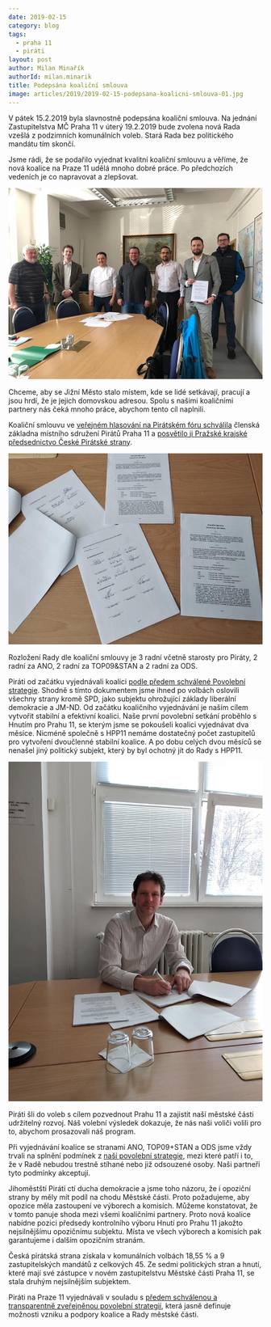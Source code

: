 ```yaml
---
date: 2019-02-15
category: blog
tags:
  - praha 11
  - piráti
layout: post
author: Milan Minařík
authorId: milan.minarik
title: Podepsána koaliční smlouva
image: articles/2019/2019-02-15-podepsana-koalicni-smlouva-01.jpg
---
```


V pátek 15.2.2019 byla slavnostně podepsána koaliční smlouva. Na jednání Zastupitelstva MČ Praha 11 v úterý 19.2.2019 bude zvolena nová Rada vzešlá z podzimních komunálních voleb. Stará Rada bez politického mandátu tím skončí.
 
Jsme rádi, že se podařilo vyjednat kvalitní koaliční smlouvu a věříme, že nová koalice na Praze 11 udělá mnoho dobré práce. Po předchozích vedeních je co napravovat a zlepšovat.

![Podepsána koaliční smlouva](/assets/img/articles/2019/2019-02-15-podepsana-koalicni-smlouva-02.jpg)

Chceme, aby se Jižní Město stalo místem, kde se lidé setkávají, pracují a jsou hrdí, že je jejich domovskou adresou. Spolu s našimi koaličními partnery nás čeká mnoho práce, abychom tento cíl naplnili.
 
Koaliční smlouvu ve [veřejném hlasování na Pirátském fóru schválila](https://forum.pirati.cz/viewtopic.php?f=949&t=46059&fbclid=IwAR0T0BDu7JqIgvV-gXNgwTPEbS4X7xBc_tq7MH75PgI7AOKpNCaU5NTH9s8) členská základna místního sdružení Pirátů Praha 11 a [posvětilo ji Pražské krajské předsednictvo České Pirátské strany](https://forum.pirati.cz/viewtopic.php?f=949&t=45984&start=10).

![Podepsána koaliční smlouva](/assets/img/articles/2019/2019-02-15-podepsana-koalicni-smlouva-03.jpg)
 
Rozložení Rady dle koaliční smlouvy je 3 radní včetně starosty pro Piráty, 2 radní za ANO, 2 radní za TOP09&STAN a 2 radní za ODS.
 
Piráti od začátku vyjednávali koalici [podle předem schválené Povolební strategie](/komunalni-volby-2018/povolebni-strategie/). Shodně s tímto dokumentem jsme ihned po volbách oslovili všechny strany kromě SPD, jako subjektu ohrožující základy liberální demokracie a JM-ND. Od začátku koaličního vyjednávání je naším cílem vytvořit stabilní a efektivní koalici. Naše první povolební setkání proběhlo s Hnutím pro Prahu 11, se kterým jsme se pokoušeli koalici vyjednávat dva měsíce. Nicméně společně s HPP11 nemáme dostatečný počet zastupitelů pro vytvoření dvoučlenné stabilní koalice. A po dobu celých dvou měsíců se nenašel jiný politický subjekt, který by byl ochotný jít do Rady s HPP11.

![Podepsána koaliční smlouva](/assets/img/articles/2019/2019-02-15-podepsana-koalicni-smlouva-04.jpg)
 
Piráti šli do voleb s cílem pozvednout Prahu 11 a zajistit naší městské části udržitelný rozvoj. Náš volební výsledek dokazuje, že nás naši voliči volili pro to, abychom prosazovali náš program. 
 
Při vyjednávání koalice se stranami ANO, TOP09+STAN a ODS jsme vždy trvali na splnění podmínek z [naší povolební strategie](/komunalni-volby-2018/povolebni-strategie/), mezi které patří i to, že v Radě nebudou trestně stíhané nebo již odsouzené osoby. Naši partneři tyto podmínky akceptují.
 
Jihoměstští Piráti ctí ducha demokracie a jsme toho názoru, že i opoziční strany by měly mít podíl na chodu Městské části. Proto požadujeme, aby opozice měla zastoupení ve výborech a komisích. Můžeme konstatovat, že v tomto panuje shoda mezi všemi koaličními partnery. Proto nová koalice nabídne pozici předsedy kontrolního výboru Hnutí pro Prahu 11 jakožto nejsilnějšímu opozičnímu subjektu. Místa ve všech výborech a komisích pak garantujeme i dalším opozičním stranám. 
 
Česká pirátská strana získala v komunálních volbách 18,55 % a 9 zastupitelských mandátů z celkových 45. Ze sedmi politických stran a hnutí, které mají své zástupce v novém zastupitelstvu Městské části Praha 11, se stala druhým nejsilnějším subjektem.
 
Piráti na Praze 11 vyjednávali v souladu s [předem schválenou a transparentně zveřejněnou povolební strategií](/komunalni-volby-2018/povolebni-strategie/), která jasně definuje možnosti vzniku a podpory koalice a Rady městské části.